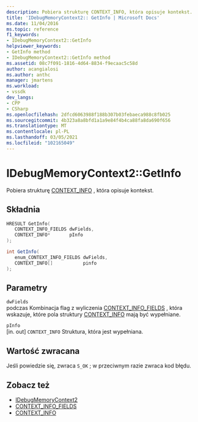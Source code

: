 ```yaml
---
description: Pobiera strukturę CONTEXT_INFO, która opisuje kontekst.
title: 'IDebugMemoryContext2:: GetInfo | Microsoft Docs'
ms.date: 11/04/2016
ms.topic: reference
f1_keywords:
- IDebugMemoryContext2::GetInfo
helpviewer_keywords:
- GetInfo method
- IDebugMemoryContext2::GetInfo method
ms.assetid: 08c7f091-1816-4d64-8834-f9ecaac5c58d
author: acangialosi
ms.author: anthc
manager: jmartens
ms.workload:
- vssdk
dev_langs:
- CPP
- CSharp
ms.openlocfilehash: 2dfcd6063988f188b307b03febaeca988c8fb025
ms.sourcegitcommit: 4b323a8a8bfd1a1a9e84f4b4ca88fa8da690f656
ms.translationtype: MT
ms.contentlocale: pl-PL
ms.lasthandoff: 03/05/2021
ms.locfileid: "102165049"
---
```

# <a name="idebugmemorycontext2getinfo"></a>IDebugMemoryContext2::GetInfo
Pobiera strukturę [CONTEXT_INFO](../../../extensibility/debugger/reference/context-info.md) , która opisuje kontekst.

## <a name="syntax"></a>Składnia

```cpp
HRESULT GetInfo( 
   CONTEXT_INFO_FIELDS dwFields,
   CONTEXT_INFO*       pInfo
);
```

```csharp
int GetInfo(
   enum_CONTEXT_INFO_FIELDS dwFields,
   CONTEXT_INFO[]           pinfo
);
```

## <a name="parameters"></a>Parametry
`dwFields`\
podczas Kombinacja flag z wyliczenia [CONTEXT_INFO_FIELDS](../../../extensibility/debugger/reference/context-info-fields.md) , która wskazuje, które pola struktury [CONTEXT_INFO](../../../extensibility/debugger/reference/context-info.md) mają być wypełniane.

`pInfo`\
[in. out] `CONTEXT_INFO` Struktura, która jest wypełniana.

## <a name="return-value"></a>Wartość zwracana
 Jeśli powiedzie się, zwraca `S_OK` ; w przeciwnym razie zwraca kod błędu.

## <a name="see-also"></a>Zobacz też
- [IDebugMemoryContext2](../../../extensibility/debugger/reference/idebugmemorycontext2.md)
- [CONTEXT_INFO_FIELDS](../../../extensibility/debugger/reference/context-info-fields.md)
- [CONTEXT_INFO](../../../extensibility/debugger/reference/context-info.md)
